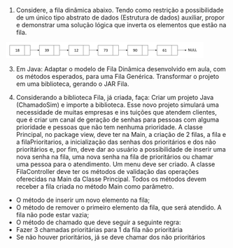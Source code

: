 1. Considere, a fila dinâmica abaixo. Tendo como restrição a possibilidade de um único tipo abstrato
   de dados (Estrutura de dados) auxiliar, propor e demonstrar uma solução lógica que inverta os
   elementos que estão na fila.

![](..\Imagens\img_1.png)


3. Em Java: Adaptar o modelo de Fila Dinâmica desenvolvido em aula, com os métodos esperados, para uma Fila Genérica. Transformar o projeto em uma biblioteca, gerando o JAR Fila.


5. Considerando a biblioteca Fila, já criada, faça:
   Criar um projeto Java (ChamadoSim) e importe a biblioteca. Esse novo projeto simulará uma
   necessidade de muitas empresas e ins tuições que atendem clientes, que é criar um canal de geração
   de senhas para pessoas com alguma prioridade e pessoas que não tem nenhuma prioridade.
   A classe Principal, no package view, deve ter na Main, a criação de 2 filas, a fila e a filaPrioritarios, a
   inicialização das senhas dos prioritários e dos não prioritários e, por fim, deve dar ao usuário a
   possibilidade de inserir uma nova senha na fila, uma nova senha na fila de prioritários ou chamar uma
   pessoa para o atendimento. Um menu deve ser criado.
   A classe FilaController deve ter os métodos de validação das operações oferecidas na Main da Classe
   Principal. Todos os métodos devem receber a fila criada no método Main como parâmetro.

- O método de inserir um novo elemento na fila;
- O método de remover o primeiro elemento da fila, que será atendido. A fila não pode estar
vazia;
- O método de chamado que deve seguir a seguinte regra:
- Fazer 3 chamadas prioritárias para 1 da fila não prioritária
- Se não houver prioritários, já se deve chamar dos não prioritários